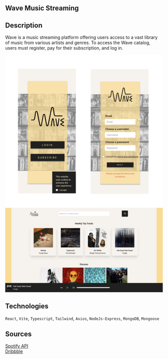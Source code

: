 ## Wave Music Streaming 

## Description

Wave is a music streaming platform offering users access to a vast library of music from various artists and genres. To access the Wave catalog, users must register, pay for their subscription, and log in.

![](landingpages.png) 
<br>
![](mainpage.png) 

## Technologies

`React`, `Vite`, `Typescript`, `Tailwind`, `Axios`, `NodeJs-Express`, `MongoDB`, `Mongoose`

## Sources

[Spotify API ](https://developer.spotify.com/documentation/web-api/)
<br>
[Dribbble](https://dribbble.com/shots/15433063-Wave-Music-Streaming-Dashboard)

